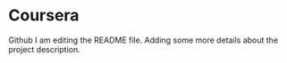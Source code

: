 # Coursera
Github
I am editing the README file. Adding some more details about the project description.
